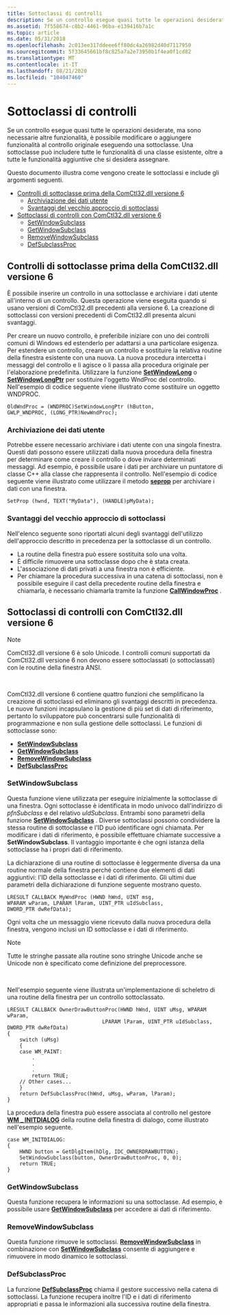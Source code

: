 ```yaml
---
title: Sottoclassi di controlli
description: Se un controllo esegue quasi tutte le operazioni desiderate, ma sono necessarie altre funzionalità, è possibile modificare o aggiungere funzionalità al controllo originale eseguendo una sottoclasse.
ms.assetid: 7f558674-c8b2-4461-96ba-e139416b7a1c
ms.topic: article
ms.date: 05/31/2018
ms.openlocfilehash: 2c013ee317ddeee6ff80dc4a26982d40d7117950
ms.sourcegitcommit: 5f33645661bf8c825a7a2e73950b1f4ea0f1cd82
ms.translationtype: MT
ms.contentlocale: it-IT
ms.lasthandoff: 08/21/2020
ms.locfileid: "104047460"
---
```

# <a name="subclassing-controls"></a>Sottoclassi di controlli

Se un controllo esegue quasi tutte le operazioni desiderate, ma sono necessarie altre funzionalità, è possibile modificare o aggiungere funzionalità al controllo originale eseguendo una sottoclasse. Una sottoclasse può includere tutte le funzionalità di una classe esistente, oltre a tutte le funzionalità aggiuntive che si desidera assegnare.

Questo documento illustra come vengono create le sottoclassi e include gli argomenti seguenti.

-   [Controlli di sottoclasse prima della ComCtl32.dll versione 6](#subclassing-controls-prior-to-comctl32dll-version-6)
    -   [Archiviazione dei dati utente](#storing-user-data)
    -   [Svantaggi del vecchio approccio di sottoclassi](#disadvantages-of-the-old-subclassing-approach)
-   [Sottoclassi di controlli con ComCtl32.dll versione 6](#subclassing-controls-using-comctl32dll-version-6)
    -   [SetWindowSubclass](#setwindowsubclass)
    -   [GetWindowSubclass](#getwindowsubclass)
    -   [RemoveWindowSubclass](#removewindowsubclass)
    -   [DefSubclassProc](#defsubclassproc)

## <a name="subclassing-controls-prior-to-comctl32dll-version-6"></a>Controlli di sottoclasse prima della ComCtl32.dll versione 6

È possibile inserire un controllo in una sottoclasse e archiviare i dati utente all'interno di un controllo. Questa operazione viene eseguita quando si usano versioni di ComCtl32.dll precedenti alla versione 6. La creazione di sottoclassi con versioni precedenti di ComCtl32.dll presenta alcuni svantaggi.

Per creare un nuovo controllo, è preferibile iniziare con uno dei controlli comuni di Windows ed estenderlo per adattarsi a una particolare esigenza. Per estendere un controllo, creare un controllo e sostituire la relativa routine della finestra esistente con una nuova. La nuova procedura intercetta i messaggi del controllo e li agisce o li passa alla procedura originale per l'elaborazione predefinita. Utilizzare la funzione [**SetWindowLong**](/windows/desktop/api/winuser/nf-winuser-setwindowlonga) o [**SetWindowLongPtr**](/windows/desktop/api/winuser/nf-winuser-setwindowlongptra) per sostituire l'oggetto WndProc del controllo. Nell'esempio di codice seguente viene illustrato come sostituire un oggetto WNDPROC.


```
OldWndProc = (WNDPROC)SetWindowLongPtr (hButton,
GWLP_WNDPROC, (LONG_PTR)NewWndProc);
```



### <a name="storing-user-data"></a>Archiviazione dei dati utente

Potrebbe essere necessario archiviare i dati utente con una singola finestra. Questi dati possono essere utilizzati dalla nuova procedura della finestra per determinare come creare il controllo o dove inviare determinati messaggi. Ad esempio, è possibile usare i dati per archiviare un puntatore di classe C++ alla classe che rappresenta il controllo. Nell'esempio di codice seguente viene illustrato come utilizzare il metodo [**seprop**](/windows/desktop/api/winuser/nf-winuser-setpropa) per archiviare i dati con una finestra.


```
SetProp (hwnd, TEXT("MyData"), (HANDLE)pMyData);
```



### <a name="disadvantages-of-the-old-subclassing-approach"></a>Svantaggi del vecchio approccio di sottoclassi

Nell'elenco seguente sono riportati alcuni degli svantaggi dell'utilizzo dell'approccio descritto in precedenza per la sottoclasse di un controllo.

-   La routine della finestra può essere sostituita solo una volta.
-   È difficile rimuovere una sottoclasse dopo che è stata creata.
-   L'associazione di dati privati a una finestra non è efficiente.
-   Per chiamare la procedura successiva in una catena di sottoclassi, non è possibile eseguire il cast della precedente routine della finestra e chiamarla, è necessario chiamarla tramite la funzione [**CallWindowProc**](/windows/desktop/api/winuser/nf-winuser-callwindowproca) .

## <a name="subclassing-controls-using-comctl32dll-version-6"></a>Sottoclassi di controlli con ComCtl32.dll versione 6

> [!Note]  
> ComCtl32.dll versione 6 è solo Unicode. I controlli comuni supportati da ComCtl32.dll versione 6 non devono essere sottoclassati (o sottoclassati) con le routine della finestra ANSI.

 

ComCtl32.dll versione 6 contiene quattro funzioni che semplificano la creazione di sottoclassi ed eliminano gli svantaggi descritti in precedenza. Le nuove funzioni incapsulano la gestione di più set di dati di riferimento, pertanto lo sviluppatore può concentrarsi sulle funzionalità di programmazione e non sulla gestione delle sottoclassi. Le funzioni di sottoclasse sono:

-   [**SetWindowSubclass**](/windows/desktop/api/commctrl/nf-commctrl-setwindowsubclass)
-   [**GetWindowSubclass**](/windows/desktop/api/commctrl/nf-commctrl-getwindowsubclass)
-   [**RemoveWindowSubclass**](/windows/desktop/api/commctrl/nf-commctrl-removewindowsubclass)
-   [**DefSubclassProc**](/windows/desktop/api/commctrl/nf-commctrl-defsubclassproc)

### <a name="setwindowsubclass"></a>SetWindowSubclass

Questa funzione viene utilizzata per eseguire inizialmente la sottoclasse di una finestra. Ogni sottoclasse è identificata in modo univoco dall'indirizzo di *pfnSubclass* e del relativo *uIdSubclass*. Entrambi sono parametri della funzione [**SetWindowSubclass**](/windows/desktop/api/commctrl/nf-commctrl-setwindowsubclass) . Diverse sottoclassi possono condividere la stessa routine di sottoclasse e l'ID può identificare ogni chiamata. Per modificare i dati di riferimento, è possibile effettuare chiamate successive a **SetWindowSubclass**. Il vantaggio importante è che ogni istanza della sottoclasse ha i propri dati di riferimento.

La dichiarazione di una routine di sottoclasse è leggermente diversa da una routine normale della finestra perché contiene due elementi di dati aggiuntivi: l'ID della sottoclasse e i dati di riferimento. Gli ultimi due parametri della dichiarazione di funzione seguente mostrano questo.


```
LRESULT CALLBACK MyWndProc (HWND hWnd, UINT msg,
WPARAM wParam, LPARAM lParam, UINT_PTR uIdSubclass,
DWORD_PTR dwRefData);
```



Ogni volta che un messaggio viene ricevuto dalla nuova procedura della finestra, vengono inclusi un ID sottoclasse e i dati di riferimento.

> [!Note]  
> Tutte le stringhe passate alla routine sono stringhe Unicode anche se Unicode non è specificato come definizione del preprocessore.

 

Nell'esempio seguente viene illustrata un'implementazione di scheletro di una routine della finestra per un controllo sottoclassato.


```
LRESULT CALLBACK OwnerDrawButtonProc(HWND hWnd, UINT uMsg, WPARAM wParam,
                               LPARAM lParam, UINT_PTR uIdSubclass, DWORD_PTR dwRefData)
{
    switch (uMsg)
    {
    case WM_PAINT:
        .
        .
        .
        return TRUE;
    // Other cases...
    } 
    return DefSubclassProc(hWnd, uMsg, wParam, lParam);
}
```



La procedura della finestra può essere associata al controllo nel gestore [**WM \_ INITDIALOG**](/windows/desktop/dlgbox/wm-initdialog) della routine della finestra di dialogo, come illustrato nell'esempio seguente.


```
case WM_INITDIALOG:
{
    HWND button = GetDlgItem(hDlg, IDC_OWNERDRAWBUTTON);
    SetWindowSubclass(button, OwnerDrawButtonProc, 0, 0);
    return TRUE;
}
```



### <a name="getwindowsubclass"></a>GetWindowSubclass

Questa funzione recupera le informazioni su una sottoclasse. Ad esempio, è possibile usare [**GetWindowSubclass**](/windows/desktop/api/commctrl/nf-commctrl-getwindowsubclass) per accedere ai dati di riferimento.

### <a name="removewindowsubclass"></a>RemoveWindowSubclass

Questa funzione rimuove le sottoclassi. [**RemoveWindowSubclass**](/windows/desktop/api/commctrl/nf-commctrl-removewindowsubclass) in combinazione con [**SetWindowSubclass**](/windows/desktop/api/commctrl/nf-commctrl-setwindowsubclass) consente di aggiungere e rimuovere in modo dinamico le sottoclassi.

### <a name="defsubclassproc"></a>DefSubclassProc

La funzione [**DefSubclassProc**](/windows/desktop/api/commctrl/nf-commctrl-defsubclassproc) chiama il gestore successivo nella catena di sottoclassi. La funzione recupera inoltre l'ID e i dati di riferimento appropriati e passa le informazioni alla successiva routine della finestra.

 

 